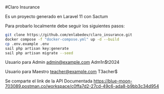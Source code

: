 #Claro Insurance

Es un proyecto generado en Laravel 11 con Sactum

Para probarlo localmente debe seguir los siguientes pasos:

```bash
git clone https://github.com/enlabedev/claro_insurance.git
docker compose -f "docker-compose.yml" up -d --build 
cp .env.example .env
sail php artisan key:generate
sail php artisan migrate --seed
```

Usuario para Admin
admin@example.com
Adm1n$t2024

Usuario para Maestro
teacher@example.com
T3acher$

Se comparte el link de la API Documentada
https://blue-moon-703089.postman.co/workspace/c0ffa7d2-27cd-49c6-ada8-b9bb3c34d954
